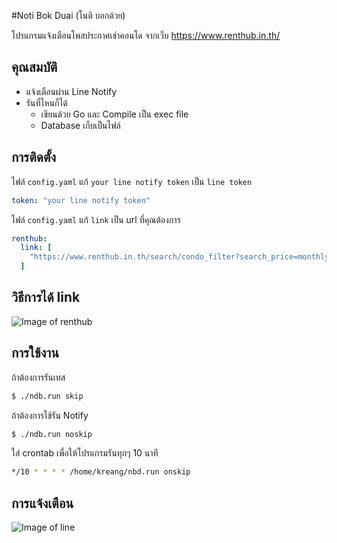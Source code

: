 #Noti Bok Duai (โนติ บอกด้วย)

โปรแกรมแจ้งเตือนโพสประกาศเช่าคอนโด จากเว็บ https://www.renthub.in.th/

## คุณสมบัติ
* แจ้งเตือนผ่าน Line Notify
* รันที่ไหนก็ได้
	* เขียนด้วย Go และ Compile เป็น exec file
	* Database เก็บเป็นไฟล์
	
## การติดตั้ง
ไฟล์ `config.yaml` แก้ `your line notify token` เป็น `line token`
```yaml
token: "your line notify token"
```
ไฟล์ `config.yaml` แก้ `link` เป็น url ที่คุณต้องการ
```yaml
renthub:
  link: [
    "https://www.renthub.in.th/search/condo_filter?search_price=monthly&condo_monthly_price%5Bprice_range_2%5D=1&temp%5Bzone_id%5D=115&locale=th"
  ]
```

## วิธีการได้ link
![Image of renthub](https://i.ibb.co/74h5HmT/Screenshot-from-2019-06-30-20-58-42.png)

## การใช้งาน

ถ้าต้องการรันเทส
```bash
$ ./ndb.run skip
```

ถ้าต้องการใช้รัน Notify
```bash
$ ./ndb.run noskip
```

ใส่ crontab เพื่อให้โปรแกรมรันทุกๆ 10 นาที
```bash
*/10 * * * * /home/kreang/nbd.run onskip
```

## การแจ้งเตือน
![Image of line](https://i.ibb.co/8BXyKV4/DF7-A59-A3-0-F59-4-D5-E-9910-92-D0-DD719947.jpg)